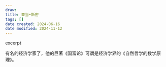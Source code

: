 ```yaml
---
draw:
title: 亚当•斯密
tags: []
date created: 2024-06-16
date modified: 2024-11-12
---
```


excerpt

<!-- more -->

有名的经济学家了，他的巨著《国富论》可谓是经济学界的《自然哲学的数学原理》。
